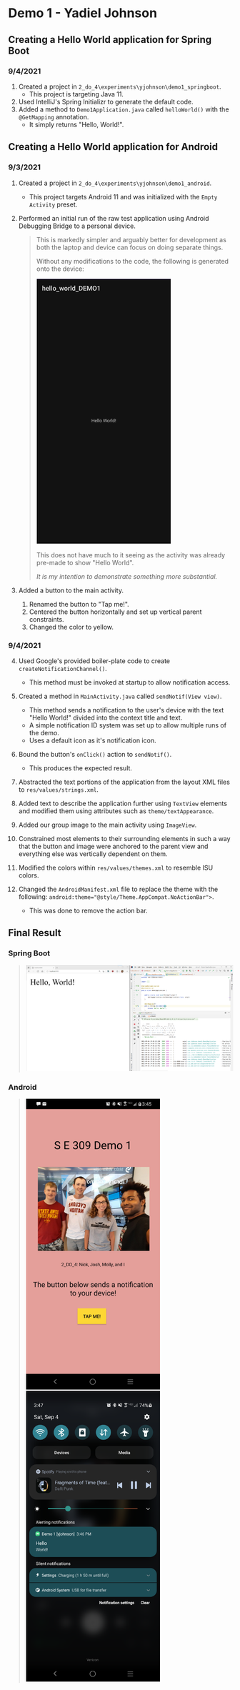 # Demo 1 - Yadiel Johnson

## Creating a Hello World application for Spring Boot

### 9/4/2021
1. Created a project in `2_do_4\experiments\yjohnson\demo1_springboot`.
	* This project is targeting Java 11.
2. Used IntelliJ's Spring Initializr to generate the default code.
3. Added a method to `Demo1Application.java` called `helloWorld()` with the `@GetMapping` annotation.
	* It simply returns "Hello, World!".





## Creating a Hello World application for Android

### 9/3/2021

1. Created a project in `2_do_4\experiments\yjohnson\demo1_android`.
	* This project targets Android 11 and was initialized with the `Empty Activity` preset.

2. Performed an initial run of the raw test application using Android Debugging Bridge to a personal device.
   > This is markedly simpler and arguably better for development as both the laptop and device can focus on doing
   > separate things.
   >
   > Without any modifications to the code, the following is generated onto the device:
   >
   > <img src="demo1_res/demo1_ss1.jpg" alt="default" width="300"/>
   >
   > This does not have much to it seeing as the activity was already pre-made to show "Hello World".
   >
   > *It is my intention to demonstrate something more substantial.*

3. Added a button to the main activity.
	1. Renamed the button to "Tap me!".
	2. Centered the button horizontally and set up vertical parent constraints.
	3. Changed the color to yellow.

### 9/4/2021

4. Used Google's provided boiler-plate code to create `createNotificationChannel()`.
	* This method must be invoked at startup to allow notification access.

5. Created a method in `MainActivity.java` called `sendNotif(View view)`.
	* This method sends a notification to the user's device with the text "Hello World!" divided into the context title
	  and text.
	* A simple notification ID system was set up to allow multiple runs of the demo.
	* Uses a default icon as it's notification icon.
6. Bound the button's `onClick()` action to `sendNotif()`.
	* This produces the expected result.
7. Abstracted the text portions of the application from the layout XML files to `res/values/strings.xml`.
8. Added text to describe the application further using `TextView` elements and modified them using attributes such
   as `theme/textAppearance`.
9. Added our group image to the main activity using `ImageView`.
10. Constrained most elements to their surrounding elements in such a way that the button and image were anchored to the
    parent view and everything else was vertically dependent on them.
11. Modified the colors within `res/values/themes.xml` to resemble ISU colors.
12. Changed the `AndroidManifest.xml` file to replace the theme with the following: `android:theme="@style/Theme.AppCompat.NoActionBar">`.
	* This was done to remove the action bar.


## Final Result
### Spring Boot
> <img src="demo1_res/demo1_ss4.png" alt="default" width="1000"/>

### Android
> <img src="demo1_res/demo1_ss2.png" alt="main" width="300"/>
> <img src="demo1_res/demo1_ss3.png" alt="notification" width="300"/>

